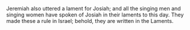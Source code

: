 Jeremiah also uttered a lament for Josiah; and all the singing men and singing women have spoken of Josiah in their laments to this day. They made these a rule in Israel; behold, they are written in the Laments.
